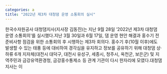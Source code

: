 ```yaml
---
categories: a
title: "2022년 제3차 대청댐 운영 소통회의 실시"
---
```

한국수자원공사 대청댐지사(지사장 김동진)는 지난 9월 28일 ’2022년 제3차 대청댐 운영 소통회의‘를 실시했다.지난 3월 30일과 6월 17일, 댐 운영 현안 해결과 홍수기 전 준비사항 점검을 위한 소통회의 후 시행하는 제3차 회의다. 홍수기 후(10월 이후)에도 발생할 수 있는 태풍 등에 대비하여 경각심을 유지하고 정보를 공유하기 위해 대청댐 상·하류 6개 지자체(대전시 대덕구, 대전시 유성구, 세종시, 청주시, 옥천군, 보은군) 및 지역주민과 금강유역환경청, 금강홍수통제소 등 관계 기관이 다시 한자리에 모였다.대청댐지사는 이